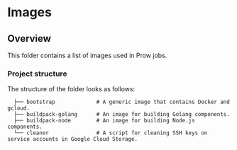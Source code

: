 # Images

## Overview

This folder contains a list of images used in Prow jobs.

### Project structure

<!-- Update the folder structure each time you modify it. -->

The structure of the folder looks as follows:

```
  ├── bootstrap             # A generic image that contains Docker and gcloud.            
  ├── buildpack-golang      # An image for building Golang components.
  ├── buildpack-node        # An image for building Node.js components.
  └── cleaner               # A script for cleaning SSH keys on service accounts in Google Cloud Storage.  
```
